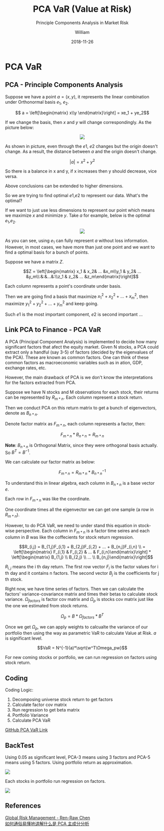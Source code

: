 ﻿---
layout:     post
title:      PCA VaR (Value at Risk)
subtitle:   Principle Components Analysis in Market Risk
date:       2018-11-26
author:     William
header-img: img/post-bg-universe.jpg
catalog: true
tags:
    - PCA
    - VaR
---
<script type="text/x-mathjax-config">
  MathJax.Hub.Config({
    tex2jax: { 
      inlineMath: [['$','$'], ['\\(','\\)']],
      processEscapes: true
    }
  });
  </script>
<script type="text/javascript" async
  src="https://cdnjs.cloudflare.com/ajax/libs/mathjax/2.7.5/MathJax.js?config=TeX-MML-AM_CHTML">
</script>

# PCA VaR
## PCA - Principle Components Analysis
Suppose we have a point $a = (x,y)$, it represents the linear combination under Orthonormal basis $e_1$, $e_2$.

$$ a = \left[\begin{matrix} x\\y \end{matrix}\right] = xe_1 + ye_2$$

If we change the basis, then $x$ and $y$ will change correspondingly. As the picture below:

<center>  
<img src="https://pic4.zhimg.com/v2-18371faf5dedb66962839741e6bf8d7f_b.gif">
</center>


As shown in picture, even through the $e1$, $e2$ changes but the origin doesn't change. As a result, the distance between $a$ and the origin doesn't change.

$$|a| = x^2 + y^2$$

So there is a balance in x and y, if x increases then y should decrease, vice versa.

Above conclusions can be extended to higher dimensions.

So we are trying to find optimal $e1$,$e2$ to represent our data. What's the optimal?

If we want to just use less dimensions to represent our point which means we maximize $x$ and minimize $y$. Take $a$ for example, below is the optimal $e_1$,$e_2$.

<center>
<img class="content_image lazy" src="https://pic1.zhimg.com/80/v2-3bfad025f5b2d0ac602f6da15aaa3394_hd.jpg">
</center>

As you can see, using $e_1$ can fully represent $a$ without loss information. However, in most cases, we have more than just one point and we want to find a optimal basis for a bunch of points.

Suppose we have a matrix $Z$.

$$Z = \left[\begin{matrix} x_1 & x_2& ... &x_m\\y_1 & y_2& ... &y_m\\:&:&...&:\\z_1 & z_2& ... &z_m\end{matrix}\right]$$

Each column represents a point's  coordinate under basis.

Then we are going find a basis that maximize $x_1^2 + x_2^2 + ... + x_m^2$, then maximize $y_1^2 + y_2^2 + ... + y_m^2$ and keep going.

Such $e1$ is the most important component, $e2$ is second important ...

## Link PCA to Finance - PCA VaR

A PCA (Principal Component Analysis) is implemented to decide how many significant factors that afect the equity market. Given N stocks, a PCA could extract only a handful (say 3-5) of factors (decided by the eigenvalues of the PCA). These are known as common factors. One can think of these common factors as macroeconomic variables such as in ation, GDP, exchange rates, etc.

However, the main drawback of PCA is we don't know the interpretations for the factors extracted from PCA.

Suppose we have N stocks and M observations for each stock, their returns can be represented by $R_{m*n}$. Each column represent a stock return.

Then we conduct PCA on this return matrix to get a bunch of eigenvectors, denote as $B_{n*n}$.

Denote factor matrix as $F_{m*n}$, each column represents a factor, then:

$$F_{m*n} * B_{n*n} = R_{m*n}$$

**Note**: $B_{n*n}$ is Orthogonal Matrix, since they were orthogonal basis actually. So $B^T = B^{-1}$.

We can calculate our factor matrix as below:

$$F_{m*n} = R_{m*n} * B_{n*n}^{-1}$$

To understand this in linear algebra, each column in $B_{n*n}$ is a base vector $e$. 

Each row in $F_{m * n}$ was like the coordinate. 

One coordinate times all the eigenvector we can get one sample (a row in $R_{m*n}$).

However, to do PCA VaR, we need to under stand this equation in stock-wise perspective. Each column in $F_{m*n}$ is a factor time seires and each column in $B$ was like the coffecients for stock return regression.

$$R_{i,j} = B_{1,j}F_{i,1} + B_{2,j}F_{i,2} + ... + B_{n,j}F_{i,n} \\ = \left[\begin{matrix} F_{i,1} & F_{i,2} & ... & F_{i,n}\end{matrix}\right] * \left[\begin{matrix} B_{1,j} \\ B_{2,j} \\ ... \\ B_{n,j}\end{matrix}\right]$$

$R_{i,j}$ means the i th day return. The first row vector $F_i$ is the factor values for i th day and it contains n factors. The second vector $B_j$ is the coefficients for j th stock. 

Right now, we have time series of factors. Then we can calculate the factors' variance-covariance matrix and times their betas to calculate stock variance. $\Omega_{factors}$ is factor cov matrix and $\Omega_p$ is stocks cov matrix just like the one we estimated from stock returns.

$$\Omega_p = B * \Omega_{factors}*B^T$$

Once we get $\Omega_p$, we can apply weights to calcualte the variance of our portfolio then using the way as parametric VaR to calculate Value at Risk. $a$ is significant level.

$$VaR = N^{-1}(a)*\sqrt{w^T\Omega_pw}$$

For new coming stocks or portfolio, we can run regression on factors using stock return.

## Coding

Coding Logic:

1. Decomposing universe stock return to get factors
2. Calculate factor cov matrix
3. Run regression to get beta matrix
4. Portfolio Variance
5. Calculate PCA VaR

[GitHub PCA VaR Link](https://github.com/KaihuaHuang/VaR)

## BackTest

Using 0.05 as significant level, PCA-3 means using 3 factors and PCA-5 means using 5 factors. Using portfolio return as approximation.

![](http://ww1.sinaimg.cn/large/83d6b255ly1fy52x754bpj20kj07z3z4.jpg)

Each stocks in portfolio run regression on factors.

![](http://ww1.sinaimg.cn/large/83d6b255ly1fy52yc1xdfj20kp07pjs3.jpg)



## References
[Global Risk Management - Ren-Raw Chen]()  
[如何通俗易懂地讲解什么是 PCA 主成分分析](https://www.zhihu.com/question/41120789)




